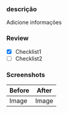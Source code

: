 ### descrição

Adicione informações

### Review

- [x] Checklist1
- [ ] Checklist2

### Screenshots
| Before | After |
| ------ | ----- |
| Image  | Image |
